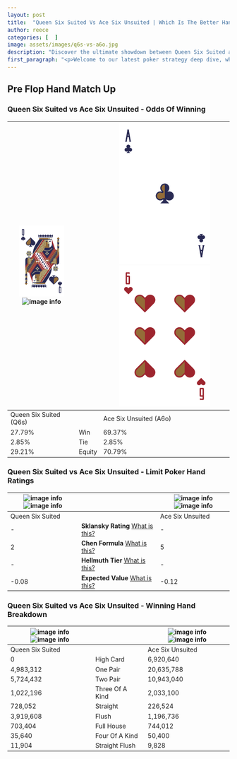 ```yaml
---
layout: post
title:  "Queen Six Suited Vs Ace Six Unsuited | Which Is The Better Hand In Poker? A Complete Guide"
author: reece
categories: [  ]
image: assets/images/q6s-vs-a6o.jpg
description: "Discover the ultimate showdown between Queen Six Suited and Ace Six Unsuited in poker! Uncover the odds, strategies, and scenarios where one hand triumphs over the other. Get ready to up your poker game with this thrilling analysis."
first_paragraph: "<p>Welcome to our latest poker strategy deep dive, where we're pitting two distinct hands against each other in a high-stakes showdown: Queen Six Suited vs Ace Six Unsuited.</p><p>In the dynamic world of poker, every decision counts, and knowing which hand holds the upper hand is key to your success at the table.</p><p>In this article, we'll dissect these two hands, explore the scenarios where one dominates the other, and equip you with the knowledge to make strategic choices that can tip the odds in your favor.</p><p>Get ready to unravel the intriguing dynamics of these poker hands and elevate your game to new heights.</p>"
---
```




[comment]: # (sp0)

## Pre Flop Hand Match Up

<div class="table hand-ratings" markdown="1"> 



### Queen Six Suited vs Ace Six Unsuited - Odds Of Winning


    
| ![image info](assets/images/hand1/q.png) ![image info](assets/images/hand1/6s.png) |  | ![image info](assets/images/hand2/a.png) ![image info](assets/images/hand2/6o.png) |
| -------- | -------- | -------- |
| Queen Six Suited (Q6s) |  | Ace Six Unsuited (A6o) |
| 27.79% | Win | 69.37% |
| 2.85% | Tie | 2.85% |
| 29.21% | Equity | 70.79% |




[comment]: # (sp1)



### Queen Six Suited vs Ace Six Unsuited - Limit Poker Hand Ratings


    
| ![image info](https://www.riverpairs.com/assets/images/hand1/q.png) ![image info](https://www.riverpairs.com/assets/images/hand1/6s.png) |  | ![image info](https://www.riverpairs.com/assets/images/hand2/a.png) ![image info](https://www.riverpairs.com/assets/images/hand2/6o.png) |
| -------- | -------- | -------- |
| Queen Six Suited |  | Ace Six Unsuited |
| - | **Sklansky Rating** [What is this?](/sklansky-rating-explained) | - |
| 2 | **Chen Formula** [What is this?](/chen-formula-explained) | 5 |
| - | **Hellmuth Tier** [What is this?](/Hellmuth-tier-explained) | - |
| -0.08 | **Expected Value** [What is this?](/expected-value-explained) | -0.12 |




[comment]: # (sp2)



### Queen Six Suited vs Ace Six Unsuited - Winning Hand Breakdown


    
| ![image info](https://www.riverpairs.com/assets/images/hand1/q.png) ![image info](https://www.riverpairs.com/assets/images/hand1/6s.png) |  | ![image info](https://www.riverpairs.com/assets/images/hand2/a.png) ![image info](https://www.riverpairs.com/assets/images/hand2/6o.png) |
| -------- | -------- | -------- |
| Queen Six Suited |  | Ace Six Unsuited |
| 0 | High Card | 6,920,640 |
| 4,983,312 | One Pair | 20,635,788 |
| 5,724,432 | Two Pair | 10,943,040 |
| 1,022,196 | Three Of A Kind | 2,033,100 |
| 728,052 | Straight | 226,524 |
| 3,919,608 | Flush | 1,196,736 |
| 703,404 | Full House | 744,012 |
| 35,640 | Four Of A Kind | 50,400 |
| 11,904 | Straight Flush | 9,828 |




[comment]: # (sp3)



</div>

[comment]: # (sp4)



[comment]: # (sp5)

